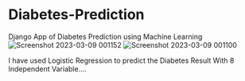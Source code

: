 # Diabetes-Prediction
Django App of Diabetes Prediction using Machine Learning 
![Screenshot 2023-03-09 001152](https://user-images.githubusercontent.com/72815215/223805692-6b4e84fd-7d33-41b5-b851-a8a57972ae7f.png)
![Screenshot 2023-03-09 001100](https://user-images.githubusercontent.com/72815215/223805705-1e6e48f0-2516-4cf1-a0e0-6e7dede1b96b.png)

I have used Logistic Regression to predict the Diabetes Result 
With 8 Independent Variable....
